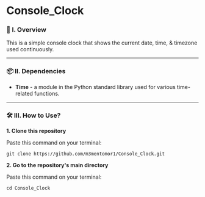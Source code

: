 # Console_Clock

### 🧐 I. Overview
This is a simple console clock that shows the current date, time, & timezone used continuously.

----------------------

### 📦 II. Dependencies
- **Time** - a module in the Python standard library used for various time-related functions.

----------------------

### 🛠️ III. How to Use?

**1. Clone this repository**

   Paste this command on your terminal: 
   ```
   git clone https://github.com/m3mentomor1/Console_Clock.git
   ```

**2. Go to the repository's main directory**
   
   Paste this command on your terminal:
   ```
   cd Console_Clock
   ```
